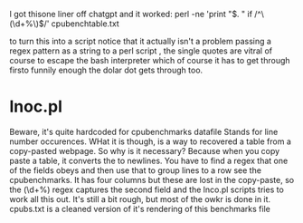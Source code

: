 
I got thisone liner off chatgpt and it worked:
perl -ne 'print "$. " if /^\(\d+%\)$/' cpubenchtable.txt

to turn this into a script notice that it actually isn't a problem passing a regex pattern as a string to a perl script
, the single quotes are vitral of course to escape the bash interpreter which of course it has to get through firsto
funnily enough the dolar dot gets through too.

# lnoc.pl
Beware, it's quite hardcoded for cpubenchmarks datafile
Stands for line number occurences. WHat it is though, is a way to recovered a table from a copy-pasted webpage. So why is it
necessary? Because when you copy paste a table, it converts the <td> to newlines.
You have to find a regex that one of the fields obeys and then use that to group lines to a row 
see the cpubenchmarks. It has four columns but these are lost in the copy-paste, so the (\d+%) regex captures
the second field and the lnco.pl scripts tries to work all this out.
It's still a bit rough, but most of the owkr is done in it. cpubs.txt is a cleaned version of it's rendering of this benchmarks file
